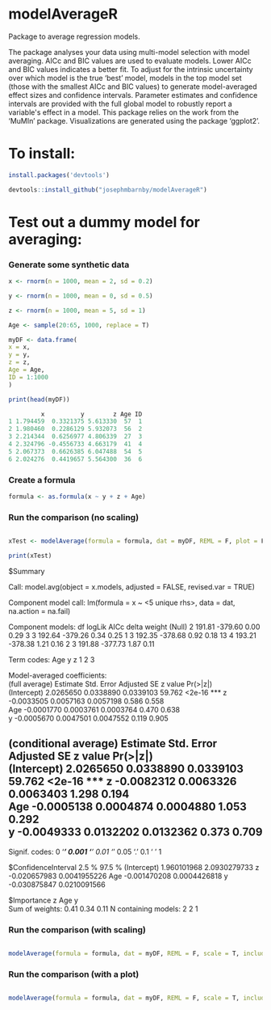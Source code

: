 # modelAverageR
Package to average regression models.

The package analyses your data using multi-model selection with model averaging. AICc and BIC values are used to evaluate models. Lower AICc and BIC values indicates a better fit. To adjust for the intrinsic uncertainty over which model is the true ‘best’ model, models in the top model set (those with the smallest AICc and BIC values) to generate model-averaged effect sizes and confidence intervals. Parameter estimates and confidence intervals are provided with the full global model to robustly report a variable's effect in a model. This package relies on the work from the ‘MuMIn’ package. Visualizations are generated using the package ‘ggplot2’.

# To install:
```r
install.packages('devtools')

devtools::install_github("josephmbarnby/modelAverageR")
```
# Test out a dummy model for averaging:

### Generate some synthetic data
```r
x <- rnorm(n = 1000, mean = 2, sd = 0.2)

y <- rnorm(n = 1000, mean = 0, sd = 0.5)

z <- rnorm(n = 1000, mean = 5, sd = 1)

Age <- sample(20:65, 1000, replace = T)

myDF <- data.frame(
x = x,
y = y,
z = z,
Age = Age,
ID = 1:1000
)

print(head(myDF))
```
```r
         x          y        z Age ID
1 1.794459  0.3321375 5.613330  57  1
2 1.980460  0.2286129 5.932073  56  2
3 2.214344  0.6256977 4.806339  27  3
4 2.324796 -0.4556733 4.663179  41  4
5 2.067373  0.6626385 6.047488  54  5
6 2.024276  0.4419657 5.564300  36  6
```
### Create a formula
```r
formula <- as.formula(x ~ y + z + Age)
```
### Run the comparison (no scaling)
```r

xTest <- modelAverage(formula = formula, dat = myDF, REML = F, plot = F)

print(xTest)
```
$Summary

Call:
model.avg(object = x.models, adjusted = FALSE, revised.var = TRUE)

Component model call: 
lm(formula = x ~ <5 unique rhs>, data = dat, na.action = na.fail)

Component models: 
       df logLik    AICc delta weight
(Null)  2 191.81 -379.60  0.00   0.29
3       3 192.64 -379.26  0.34   0.25
1       3 192.35 -378.68  0.92   0.18
13      4 193.21 -378.38  1.21   0.16
2       3 191.88 -377.73  1.87   0.11

Term codes: 
Age   y   z 
  1   2   3 

Model-averaged coefficients:  
(full average) 
              Estimate Std. Error Adjusted SE z value Pr(>|z|)    
(Intercept)  2.0265650  0.0338890   0.0339103  59.762   <2e-16 ***
z           -0.0033505  0.0057163   0.0057198   0.586    0.558    
Age         -0.0001770  0.0003761   0.0003764   0.470    0.638    
y           -0.0005670  0.0047501   0.0047552   0.119    0.905    
 
(conditional average) 
              Estimate Std. Error Adjusted SE z value Pr(>|z|)    
(Intercept)  2.0265650  0.0338890   0.0339103  59.762   <2e-16 ***
z           -0.0082312  0.0063326   0.0063403   1.298    0.194    
Age         -0.0005138  0.0004874   0.0004880   1.053    0.292    
y           -0.0049333  0.0132202   0.0132362   0.373    0.709    
---
Signif. codes:  0 ‘***’ 0.001 ‘**’ 0.01 ‘*’ 0.05 ‘.’ 0.1 ‘ ’ 1


$ConfidenceInterval
                   2.5 %       97.5 %
(Intercept)  1.960101968 2.0930279733
z           -0.020657983 0.0041955226
Age         -0.001470208 0.0004426818
y           -0.030875847 0.0210091566

$Importance
                     z    Age  y   
Sum of weights:      0.41 0.34 0.11
N containing models:    2    2    1

### Run the comparison (with scaling)
```r

modelAverage(formula = formula, dat = myDF, REML = F, scale = T, include = c('x', 'y', 'z', 'Age'), plot = F)

```
### Run the comparison (with a plot)
```r

modelAverage(formula = formula, dat = myDF, REML = F, scale = T, include = c('x', 'y', 'z', 'Age'), plot = T)

```
